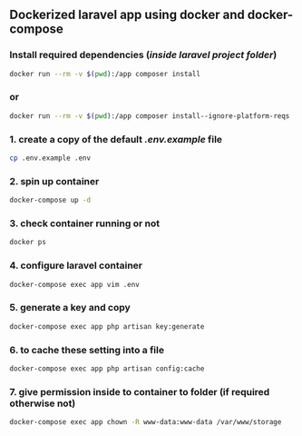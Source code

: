 ## Dockerized laravel app using docker and docker-compose

### Install required dependencies (*inside laravel project folder*)

```sh
docker run --rm -v $(pwd):/app composer install
```
### or
```sh
docker run --rm -v $(pwd):/app composer install--ignore-platform-reqs
``` 

### 1. create a copy of the default *.env.example* file

```sh
cp .env.example .env
```

### 2. spin up container

```sh
docker-compose up -d
```

### 3. check container running or not 

```sh
docker ps
```

### 4. configure laravel container 

```sh
docker-compose exec app vim .env
```

### 5. generate a key and copy 

```sh
docker-compose exec app php artisan key:generate
```

### 6. to cache these setting into a file

```sh
docker-compose exec app php artisan config:cache
```

### 7. give permission inside to container to folder (if required otherwise not)

```sh
docker-compose exec app chown -R www-data:www-data /var/www/storage
```

